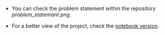 * You can check the problem statement within the repository *problem_statemant.png*. 

* For a better view of the project, check the [notebook version](https://nbviewer.org/github/cockles98/Best_Hypothesis_with_Bayes/blob/main/bayes_notebook.ipynb).
